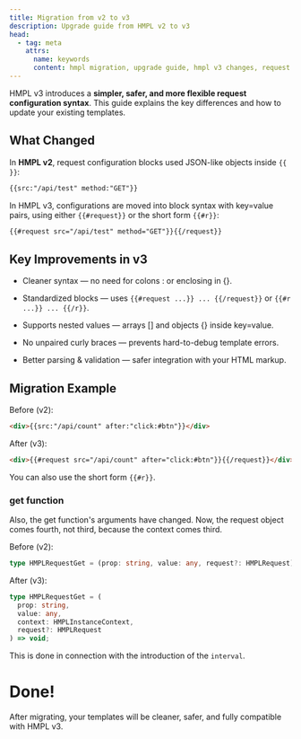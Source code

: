 ```yaml
---
title: Migration from v2 to v3
description: Upgrade guide from HMPL v2 to v3
head:
  - tag: meta
    attrs:
      name: keywords
      content: hmpl migration, upgrade guide, hmpl v3 changes, request syntax, safer templates, version upgrade
---
```


HMPL v3 introduces a **simpler, safer, and more flexible request configuration syntax**.
This guide explains the key differences and how to update your existing templates.

## What Changed

In **HMPL v2**, request configuration blocks used JSON-like objects inside `{{ }}`:

```html
{{src:"/api/test" method:"GET"}}
```

In HMPL v3, configurations are moved into block syntax with key=value pairs, using either `{{#request}}` or the short form `{{#r}}`:

```html
{{#request src="/api/test" method="GET"}}{{/request}}
```

## Key Improvements in v3

- Cleaner syntax — no need for colons : or enclosing in {}.

- Standardized blocks — uses `{{#request ...}} ... {{/request}}` or `{{#r ...}} ... {{/r}}`.

- Supports nested values — arrays [] and objects {} inside key=value.

- No unpaired curly braces — prevents hard-to-debug template errors.

- Better parsing & validation — safer integration with your HTML markup.

## Migration Example

Before (v2):

```html
<div>{{src:"/api/count" after:"click:#btn"}}</div>
```

After (v3):

```html
<div>{{#request src="/api/count" after="click:#btn"}}{{/request}}</div>
```

You can also use the short form `{{#r}}`.

### get function

Also, the get function's arguments have changed. Now, the request object comes fourth, not third, because the context comes third.

Before (v2):

```typescript
type HMPLRequestGet = (prop: string, value: any, request?: HMPLRequest) => void;
```

After (v3):

```typescript
type HMPLRequestGet = (
  prop: string,
  value: any,
  context: HMPLInstanceContext,
  request?: HMPLRequest
) => void;
```

This is done in connection with the introduction of the `interval`.

# Done!

After migrating, your templates will be cleaner, safer, and fully compatible with HMPL v3.
